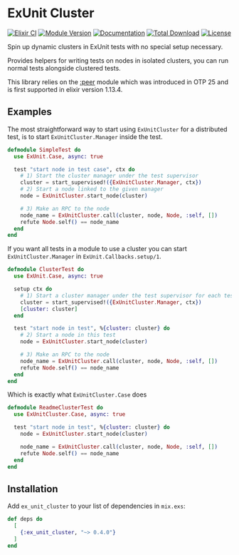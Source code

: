 # ExUnit Cluster

<!-- README START -->

[![Elixir CI](https://github.com/sindrip/ex_unit_cluster/actions/workflows/elixir.yaml/badge.svg)](https://github.com/sindrip/ex_unit_cluster/actions/workflows/elixir.yaml)
[![Module Version](https://img.shields.io/hexpm/v/ex_unit_cluster.svg)](https://hex.pm/packages/ex_unit_cluster)
[![Documentation](https://img.shields.io/badge/documentation-gray)](https://hexdocs.pm/ex_unit_cluster)
[![Total Download](https://img.shields.io/hexpm/dt/ex_unit_cluster.svg)](https://hex.pm/packages/ex_unit_cluster)
[![License](https://img.shields.io/hexpm/l/ex_unit_cluster.svg)](https://github.com/sindrip/ex_unit_cluster/blob/master/LICENSE)

Spin up dynamic clusters in ExUnit tests with no special setup necessary.

Provides helpers for writing tests on nodes in isolated clusters, you can run normal tests alongside clustered tests.

This library relies on the [:peer](https://www.erlang.org/doc/man/peer.html)
module which was introduced in OTP 25 and is first supported in elixir version 1.13.4.

## Examples

The most straightforward way to start using `ExUnitCluster` for a distributed test,
is to start `ExUnitCluster.Manager` inside the test.

```elixir
defmodule SimpleTest do
  use ExUnit.Case, async: true

  test "start node in test case", ctx do
    # 1) Start the cluster manager under the test supervisor
    cluster = start_supervised!({ExUnitCluster.Manager, ctx})
    # 2) Start a node linked to the given manager
    node = ExUnitCluster.start_node(cluster)

    # 3) Make an RPC to the node
    node_name = ExUnitCluster.call(cluster, node, Node, :self, [])
    refute Node.self() == node_name
  end
end
```

If you want all tests in a module to use a cluster you can start `ExUnitCluster.Manager` in
`ExUnit.Callbacks.setup/1`.

```elixir
defmodule ClusterTest do
  use ExUnit.Case, async: true

  setup ctx do
    # 1) Start a cluster manager under the test supervisor for each test
    cluster = start_supervised!({ExUnitCluster.Manager, ctx})
    [cluster: cluster]
  end

  test "start node in test", %{cluster: cluster} do
    # 2) Start a node in this test
    node = ExUnitCluster.start_node(cluster)

    # 3) Make an RPC to the node
    node_name = ExUnitCluster.call(cluster, node, Node, :self, [])
    refute Node.self() == node_name
  end
end
```

Which is exactly what `ExUnitCluster.Case` does

```elixir
defmodule ReadmeClusterTest do
  use ExUnitCluster.Case, async: true

  test "start node in test", %{cluster: cluster} do
    node = ExUnitCluster.start_node(cluster)

    node_name = ExUnitCluster.call(cluster, node, Node, :self, [])
    refute Node.self() == node_name
  end
end
```

<!-- README END -->

## Installation

Add `ex_unit_cluster` to your list of dependencies in `mix.exs`:

```elixir
def deps do
  [
    {:ex_unit_cluster, "~> 0.4.0"}
  ]
end
```
